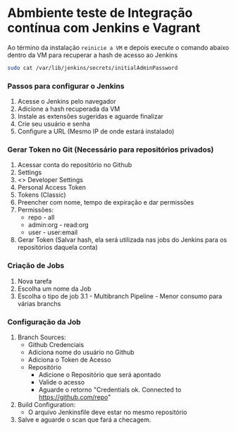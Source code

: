 # Abmbiente teste de Integração contínua com Jenkins e Vagrant

Ao término da instalação `reinicie a VM` e depois execute o comando abaixo dentro da VM para recuperar a hash de acesso ao Jenkins

```bash
sudo cat /var/lib/jenkins/secrets/initialAdminPassword
```
### Passos para configurar o Jenkins

1. Acesse o Jenkins pelo navegador 
2. Adicione a hash recuperada da VM
3. Instale as extensões sugeridas e aguarde finalizar
4. Crie seu usuário e senha
5. Configure a URL (Mesmo IP de onde estará instalado)


### Gerar Token no Git (Necessário para repositórios privados)

1. Acessar conta do repositório no Github
2. Settings
3. <> Developer Settings
4. Personal Access Token 
5. Tokens (Classic) 
6. Preencher com nome, tempo de expiração e dar permissões
7. Permissões:
    - repo - all
    - admin:org - read:org
    - user - user:email
8. Gerar Token (Salvar hash, ela será utilizada nas jobs do Jenkins para os repositórios daquela conta)

### Criação de Jobs

1. Nova tarefa
2. Escolha um nome da Job
3. Escolha o tipo de job
    3.1 - Multibranch Pipeline - Menor consumo para várias branchs

### Configuração da Job
 
1. Branch Sources:
    - Github Credenciais
    - Adiciona nome do usuário no Github
    - Adiciona o Token de Acesso
    - Repositório
        - Adicione o Repositório que será apontado
        - Valide o acesso
        - Aguarde o retorno "Credentials ok. Connected to https://github.com/repo"
2. Build Configuration:        
    - O arquivo Jenkinsfile deve estar no mesmo repositório
3. Salve e aguarde o scan que fará a checagem.




